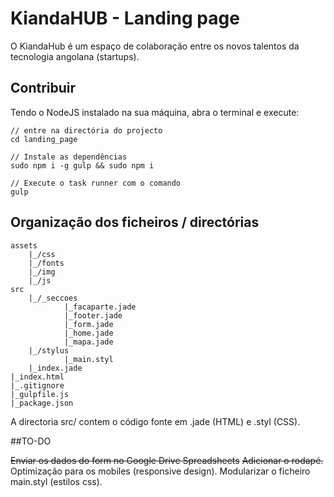 # KiandaHUB - Landing page

O KiandaHub é um espaço de colaboração entre os novos talentos da tecnologia angolana (startups).

## Contribuir

Tendo o NodeJS instalado na sua máquina, abra o terminal e execute:

	// entre na directória do projecto  
	cd landing_page

	// Instale as dependências
	sudo npm i -g gulp && sudo npm i

	// Execute o task runner com o comando
	gulp

## Organização dos ficheiros / directórias

	assets
		|_/css
		|_/fonts
		|_/img
		|_/js
	src
		|_/_seccoes			
				|_facaparte.jade
				|_footer.jade
				|_form.jade
				|_home.jade
				|_mapa.jade
		|_/stylus
				|_main.styl
		|_index.jade
	|_index.html
	|_.gitignore
	|_gulpfile.js
	|_package.json

A directoria src/ contem o código fonte em .jade (HTML) e .styl (CSS).

##TO-DO

~~Enviar os dados do form no Google Drive Spreadsheets~~
~~Adicionar o rodapé.~~
Optimização para os mobiles (responsive design).
Modularizar o ficheiro main.styl (estilos css).